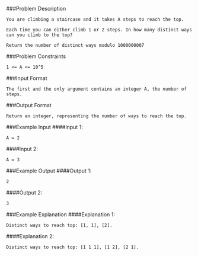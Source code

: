 ###Problem Description
```
You are climbing a staircase and it takes A steps to reach the top.

Each time you can either climb 1 or 2 steps. In how many distinct ways can you climb to the top?

Return the number of distinct ways modulo 1000000007
```


###Problem Constraints
```
1 <= A <= 10^5
```



###Input Format
```
The first and the only argument contains an integer A, the number of steps.
```


###Output Format
```
Return an integer, representing the number of ways to reach the top.
```



###Example Input
####Input 1:

```
A = 2
```
####Input 2:

```
A = 3
```


###Example Output
####Output 1:

```
2
```
####Output 2:

```
3
```


###Example Explanation
####Explanation 1:

```
Distinct ways to reach top: [1, 1], [2].
```
####Explanation 2:

```
Distinct ways to reach top: [1 1 1], [1 2], [2 1].
```
